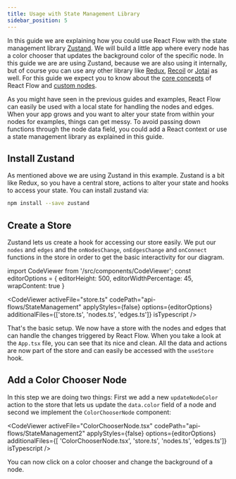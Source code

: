 ```yaml
---
title: Usage with State Management Library
sidebar_position: 5
---
```


In this guide we are explaining how you could use React Flow with the state management library [Zustand](https://github.com/pmndrs/zustand). We will build a little app where every node has a color chooser that updates the background color of the specific node. In this guide we are are using Zustand, because we are also using it internally, but of course you can use any other library like [Redux](https://redux.js.org/), [Recoil](https://recoiljs.org/) or [Jotai](https://jotai.org/) as well. For this guide we expect you to know about the [core concepts](/docs/getting-started/core-concepts/) of React Flow and [custom nodes](/docs/guides/custom-nodes/).

As you might have seen in the previous guides and examples, React Flow can easily be used with a local state for handling the nodes and edges. When your app grows and you want to alter your state from within your nodes for examples, things can get messy. To avoid passing down functions through the node data field, you could add a React context or use a state management library as explained in this guide.

## Install Zustand

As mentioned above we are using Zustand in this example. Zustand is a bit like Redux, so you have a central store, actions to alter your state and hooks to access your state. You can install zustand via:

```sh
npm install --save zustand
```

## Create a Store

Zustand lets us create a hook for accessing our store easily. We put our `nodes` and `edges` and the `onNodesChange`, `onEdgesChange` and `onConnect` functions in the store in order to get the basic interactivity for our diagram.

import CodeViewer from '/src/components/CodeViewer';
const editorOptions = { editorHeight: 500, editorWidthPercentage: 45, wrapContent: true }

<CodeViewer activeFile="store.ts" codePath="api-flows/StateManagement" applyStyles={false} options={editorOptions} additionalFiles={['store.ts', 'nodes.ts', 'edges.ts']} isTypescript />

That's the basic setup. We now have a store with the nodes and edges that can handle the changes triggered by React Flow. When you take a look at the `App.tsx` file, you can see that its nice and clean. All the data and actions are now part of the store and can easily be accessed with the `useStore` hook.

## Add a Color Chooser Node

In this step we are doing two things: First we add a new `updateNodeColor` action to the store that lets us update the `data.color` field of a node and second we implement the `ColorChooserNode` component:

<CodeViewer activeFile="ColorChooserNode.tsx" codePath="api-flows/StateManagement2" applyStyles={false} options={editorOptions} additionalFiles={[ 'ColorChooserNode.tsx', 'store.ts', 'nodes.ts', 'edges.ts']} isTypescript />

You can now click on a color chooser and change the background of a node.
